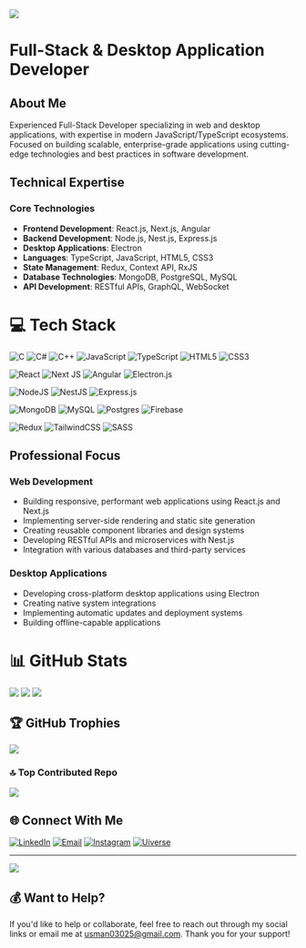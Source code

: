 ![](https://quotes-github-readme.vercel.app/api?type=vetical&theme=gruvbox)

# Full-Stack & Desktop Application Developer

## About Me
Experienced Full-Stack Developer specializing in web and desktop applications, with expertise in modern JavaScript/TypeScript ecosystems. Focused on building scalable, enterprise-grade applications using cutting-edge technologies and best practices in software development.

## Technical Expertise

### Core Technologies
- **Frontend Development**: React.js, Next.js, Angular
- **Backend Development**: Node.js, Nest.js, Express.js
- **Desktop Applications**: Electron
- **Languages**: TypeScript, JavaScript, HTML5, CSS3
- **State Management**: Redux, Context API, RxJS
- **Database Technologies**: MongoDB, PostgreSQL, MySQL
- **API Development**: RESTful APIs, GraphQL, WebSocket

# 💻 Tech Stack
![C](https://img.shields.io/badge/c-%2300599C.svg?style=flat&logo=c&logoColor=white) ![C#](https://img.shields.io/badge/c%23-%23239120.svg?style=flat&logo=csharp&logoColor=white) ![C++](https://img.shields.io/badge/c++-%2300599C.svg?style=flat&logo=c%2B%2B&logoColor=white) ![JavaScript](https://img.shields.io/badge/javascript-%23323330.svg?style=flat&logo=javascript&logoColor=%23F7DF1E) ![TypeScript](https://img.shields.io/badge/typescript-%23007ACC.svg?style=flat&logo=typescript&logoColor=white) ![HTML5](https://img.shields.io/badge/html5-%23E34F26.svg?style=flat&logo=html5&logoColor=white) ![CSS3](https://img.shields.io/badge/css3-%231572B6.svg?style=flat&logo=css3&logoColor=white)

![React](https://img.shields.io/badge/react-%2320232a.svg?style=flat&logo=react&logoColor=%2361DAFB) ![Next JS](https://img.shields.io/badge/Next-black?style=flat&logo=next.js&logoColor=white) ![Angular](https://img.shields.io/badge/angular-%23DD0031.svg?style=flat&logo=angular&logoColor=white) ![Electron.js](https://img.shields.io/badge/Electron-191970?style=flat&logo=Electron&logoColor=white)

![NodeJS](https://img.shields.io/badge/node.js-6DA55F?style=flat&logo=node.js&logoColor=white) ![NestJS](https://img.shields.io/badge/nestjs-%23E0234E.svg?style=flat&logo=nestjs&logoColor=white) ![Express.js](https://img.shields.io/badge/express.js-%23404d59.svg?style=flat&logo=express&logoColor=%2361DAFB)

![MongoDB](https://img.shields.io/badge/MongoDB-%234ea94b.svg?style=flat&logo=mongodb&logoColor=white) ![MySQL](https://img.shields.io/badge/mysql-4479A1.svg?style=flat&logo=mysql&logoColor=white) ![Postgres](https://img.shields.io/badge/postgres-%23316192.svg?style=flat&logo=postgresql&logoColor=white) ![Firebase](https://img.shields.io/badge/firebase-%23039BE5.svg?style=flat&logo=firebase)

![Redux](https://img.shields.io/badge/redux-%23593d88.svg?style=flat&logo=redux&logoColor=white) ![TailwindCSS](https://img.shields.io/badge/tailwindcss-%2338B2AC.svg?style=flat&logo=tailwind-css&logoColor=white) ![SASS](https://img.shields.io/badge/SASS-hotpink.svg?style=flat&logo=SASS&logoColor=white)

## Professional Focus

### Web Development
- Building responsive, performant web applications using React.js and Next.js
- Implementing server-side rendering and static site generation
- Creating reusable component libraries and design systems
- Developing RESTful APIs and microservices with Nest.js
- Integration with various databases and third-party services

### Desktop Applications
- Developing cross-platform desktop applications using Electron
- Creating native system integrations
- Implementing automatic updates and deployment systems
- Building offline-capable applications

# 📊 GitHub Stats
![](https://github-readme-stats.vercel.app/api?username=Muhammad-Usman-911&theme=gruvbox&hide_border=false&include_all_commits=true&count_private=false)
![](https://github-readme-streak-stats.herokuapp.com/?user=Muhammad-Usman-911&theme=gruvbox&hide_border=false)
![](https://github-readme-stats.vercel.app/api/top-langs/?username=Muhammad-Usman-911&theme=gruvbox&hide_border=false&include_all_commits=true&count_private=false&layout=compact)

## 🏆 GitHub Trophies
![](https://github-profile-trophy.vercel.app/?username=Muhammad-Usman-911&theme=monokai&no-frame=false&no-bg=false&margin-w=4)

### 🔝 Top Contributed Repo
![](https://github-contributor-stats.vercel.app/api?username=Muhammad-Usman-911&limit=5&theme=gruvbox&combine_all_yearly_contributions=true)

## 🌐 Connect With Me
[![LinkedIn](https://img.shields.io/badge/LinkedIn-%230077B5.svg?logo=linkedin&logoColor=white)](https://linkedin.com/in/muhammad-usman-2b86232b1) 
[![Email](https://img.shields.io/badge/Email-D14836?logo=gmail&logoColor=white)](mailto:usman03025@gmail.com)
[![Instagram](https://img.shields.io/badge/Instagram-%23E4405F.svg?logo=Instagram&logoColor=white)](https://instagram.com/usman_jump)
[![Uiverse](https://img.shields.io/badge/universe_io-%238A2BE2.svg?logo=data:images?q=tbn:ANd9GcQQguGeRYL_llax4jeIg_7m2uClZ2g3WarT4A&s,PHN2ZyB4bWxucz0iaHR0cDovL3d3dy53My5vcmcvMjAwMC9zdmciIHdpZHRoPSIyNCIgaGVpZ2h0PSIyNCIgdmlld0JveD0iMCAwIDI0IDI0Ij48L3N2Zz4=&logoColor=white)](https://uiverse.io/profile/Muhammad-Usman-911)

---
[![](https://visitcount.itsvg.in/api?id=Muhammad-Usman-911&icon=10&color=13)](https://visitcount.itsvg.in)

## 💰 Want to Help?
If you'd like to help or collaborate, feel free to reach out through my social links or email me at usman03025@gmail.com. Thank you for your support!
